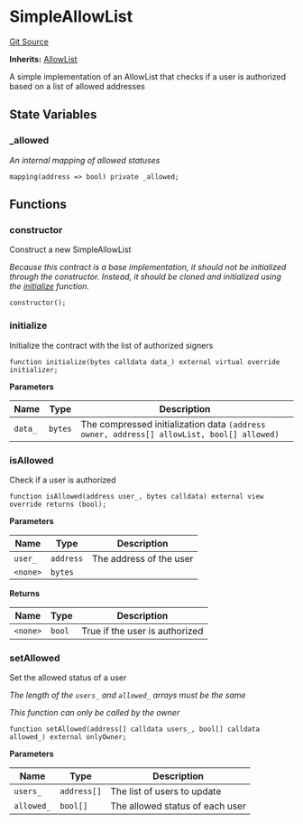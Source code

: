 # SimpleAllowList
[Git Source](https://github.com/rabbitholegg/boost-protocol/blob/f2d086cc13d3f2fcf119a54e6ed3b32a354cf098/src/allowlists/SimpleAllowList.sol)

**Inherits:**
[AllowList](/src/allowlists/AllowList.sol/abstract.AllowList.md)

A simple implementation of an AllowList that checks if a user is authorized based on a list of allowed addresses


## State Variables
### _allowed
*An internal mapping of allowed statuses*


```solidity
mapping(address => bool) private _allowed;
```


## Functions
### constructor

Construct a new SimpleAllowList

*Because this contract is a base implementation, it should not be initialized through the constructor. Instead, it should be cloned and initialized using the [initialize](/src/allowlists/SimpleAllowList.sol/contract.SimpleAllowList.md#initialize) function.*


```solidity
constructor();
```

### initialize

Initialize the contract with the list of authorized signers


```solidity
function initialize(bytes calldata data_) external virtual override initializer;
```
**Parameters**

|Name|Type|Description|
|----|----|-----------|
|`data_`|`bytes`|The compressed initialization data `(address owner, address[] allowList, bool[] allowed)`|


### isAllowed

Check if a user is authorized


```solidity
function isAllowed(address user_, bytes calldata) external view override returns (bool);
```
**Parameters**

|Name|Type|Description|
|----|----|-----------|
|`user_`|`address`|The address of the user|
|`<none>`|`bytes`||

**Returns**

|Name|Type|Description|
|----|----|-----------|
|`<none>`|`bool`|True if the user is authorized|


### setAllowed

Set the allowed status of a user

*The length of the `users_` and `allowed_` arrays must be the same*

*This function can only be called by the owner*


```solidity
function setAllowed(address[] calldata users_, bool[] calldata allowed_) external onlyOwner;
```
**Parameters**

|Name|Type|Description|
|----|----|-----------|
|`users_`|`address[]`|The list of users to update|
|`allowed_`|`bool[]`|The allowed status of each user|


